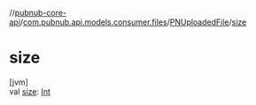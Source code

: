 //[pubnub-core-api](../../../index.md)/[com.pubnub.api.models.consumer.files](../index.md)/[PNUploadedFile](index.md)/[size](size.md)

# size

[jvm]\
val [size](size.md): [Int](https://kotlinlang.org/api/latest/jvm/stdlib/kotlin/-int/index.html)
